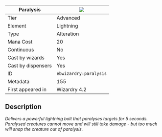 | Paralysis |![](https://github.com/Electroblob77/Wizardry/blob/1.12.2/src/main/resources/assets/ebwizardry/textures/spells/paralysis.png)|
|---|---|
| Tier | Advanced |
| Element | Lightning |
| Type | Alteration |
| Mana Cost | 20 |
| Continuous | No |
| Cast by wizards | Yes |
| Cast by dispensers | Yes |
| ID | `ebwizardry:paralysis` |
| Metadata | 155 |
| First appeared in | Wizardry 4.2 |
## Description
_Delivers a powerful lightning bolt that paralyses targets for 5 seconds. Paralysed creatures cannot move and will still take damage - but too much will snap the creature out of paralysis._